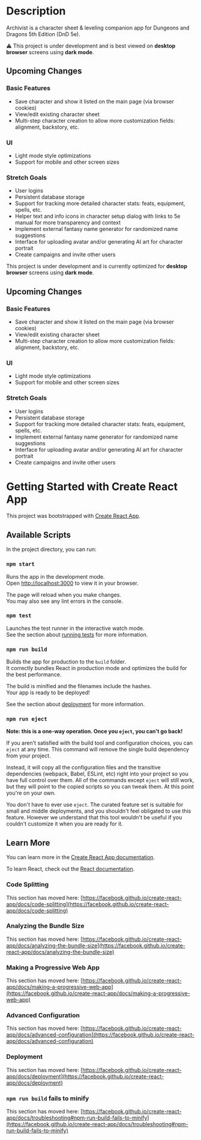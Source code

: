 # Description

Archivist is a character sheet &amp; leveling companion app for Dungeons and Dragons 5th Edition (DnD 5e).

⚠️ This project is under development and is best viewed on **desktop browser** screens using **dark mode**.

## Upcoming Changes

### Basic Features

- Save character and show it listed on the main page (via browser cookies)
- View/edit existing character sheet
- Multi-step character creation to allow more customization fields: alignment, backstory, etc.

### UI

- Light mode style optimizations
- Support for mobile and other screen sizes

### Stretch Goals

- User logins
- Persistent database storage
- Support for tracking more detailed character stats: feats, equipment, spells, etc.
- Helper text and info icons in character setup dialog with links to 5e manual for more transparency and context
- Implement external fantasy name generator for randomized name suggestions
- Interface for uploading avatar and/or generating AI art for character portrait
- Create campaigns and invite other users

This project is under development and is currently optimized for **desktop browser** screens using **dark mode**.

## Upcoming Changes

### Basic Features

- Save character and show it listed on the main page (via browser cookies)
- View/edit existing character sheet
- Multi-step character creation to allow more customization fields: alignment, backstory, etc.

### UI

- Light mode style optimizations
- Support for mobile and other screen sizes

### Stretch Goals

- User logins
- Persistent database storage
- Support for tracking more detailed character stats: feats, equipment, spells, etc.
- Implement external fantasy name generator for randomized name suggestions
- Interface for uploading avatar and/or generating AI art for character portrait
- Create campaigns and invite other users

# Getting Started with Create React App

This project was bootstrapped with [Create React App](https://github.com/facebook/create-react-app).

## Available Scripts

In the project directory, you can run:

### `npm start`

Runs the app in the development mode.\
Open [http://localhost:3000](http://localhost:3000) to view it in your browser.

The page will reload when you make changes.\
You may also see any lint errors in the console.

### `npm test`

Launches the test runner in the interactive watch mode.\
See the section about [running tests](https://facebook.github.io/create-react-app/docs/running-tests) for more information.

### `npm run build`

Builds the app for production to the `build` folder.\
It correctly bundles React in production mode and optimizes the build for the best performance.

The build is minified and the filenames include the hashes.\
Your app is ready to be deployed!

See the section about [deployment](https://facebook.github.io/create-react-app/docs/deployment) for more information.

### `npm run eject`

**Note: this is a one-way operation. Once you `eject`, you can't go back!**

If you aren't satisfied with the build tool and configuration choices, you can `eject` at any time. This command will remove the single build dependency from your project.

Instead, it will copy all the configuration files and the transitive dependencies (webpack, Babel, ESLint, etc) right into your project so you have full control over them. All of the commands except `eject` will still work, but they will point to the copied scripts so you can tweak them. At this point you're on your own.

You don't have to ever use `eject`. The curated feature set is suitable for small and middle deployments, and you shouldn't feel obligated to use this feature. However we understand that this tool wouldn't be useful if you couldn't customize it when you are ready for it.

## Learn More

You can learn more in the [Create React App documentation](https://facebook.github.io/create-react-app/docs/getting-started).

To learn React, check out the [React documentation](https://reactjs.org/).

### Code Splitting

This section has moved here: [https://facebook.github.io/create-react-app/docs/code-splitting](https://facebook.github.io/create-react-app/docs/code-splitting)

### Analyzing the Bundle Size

This section has moved here: [https://facebook.github.io/create-react-app/docs/analyzing-the-bundle-size](https://facebook.github.io/create-react-app/docs/analyzing-the-bundle-size)

### Making a Progressive Web App

This section has moved here: [https://facebook.github.io/create-react-app/docs/making-a-progressive-web-app](https://facebook.github.io/create-react-app/docs/making-a-progressive-web-app)

### Advanced Configuration

This section has moved here: [https://facebook.github.io/create-react-app/docs/advanced-configuration](https://facebook.github.io/create-react-app/docs/advanced-configuration)

### Deployment

This section has moved here: [https://facebook.github.io/create-react-app/docs/deployment](https://facebook.github.io/create-react-app/docs/deployment)

### `npm run build` fails to minify

This section has moved here: [https://facebook.github.io/create-react-app/docs/troubleshooting#npm-run-build-fails-to-minify](https://facebook.github.io/create-react-app/docs/troubleshooting#npm-run-build-fails-to-minify)
